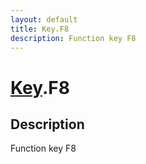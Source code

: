 ```yaml
---
layout: default
title: Key.F8
description: Function key F8
---
```

# [Key]({{site.url}}/Pages/Reference/Key.html).F8

## Description
Function key F8

